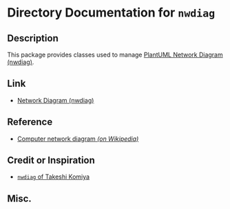 # Directory Documentation for `nwdiag`

## Description
This package provides classes used to manage [PlantUML Network Diagram (nwdiag)](https://plantuml.com/nwdiag).

## Link
- [Network Diagram (nwdiag)](https://plantuml.com/nwdiag)

## Reference
- [Computer network diagram _(on Wikipedia)_](https://en.wikipedia.org/wiki/Computer_network_diagram)

## Credit or Inspiration
- [`nwdiag` of Takeshi Komiya](http://blockdiag.com/en/nwdiag/nwdiag-examples.html)

## Misc.

